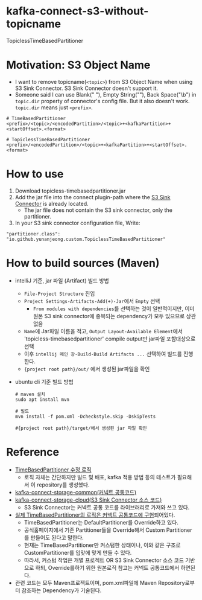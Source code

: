 # kafka-connect-s3-without-topicname
TopiclessTimeBasedPartitioner

# Motivation: S3 Object Name
- I want to remove topicname(`<topic>`) from S3 Object Name when using S3 Sink Connector. S3 Sink Connector doesn't support it.
- Someone said I can use Blank(" "), Empty String(""), Back Space("\b") in `topic.dir` property of connector's config file. But it also doesn't work. `topic.dir` means just `<prefix>`.
```
# TimeBasedPartitioner
<prefix>/<topic>/<encodedPartition>/<topic>+<kafkaPartition>+<startOffset>.<format>
```
```
# TopiclessTimeBasedPartitioner
<prefix>/<encodedPartition>/<topic>+<kafkaPartition>+<startOffset>.<format>
```

# How to use
1. Download topicless-timebasedpartitioner.jar
2. Add the jar file into the connect plugin-path where the [S3 Sink Connector](https://www.confluent.io/hub/confluentinc/kafka-connect-s3) is already located.
    - The jar file does not contain the S3 sink connector, only the partitioner.
3. In your S3 sink connector configuration file, Write:
```
"partitioner.class": "io.github.yunanjeong.custom.TopiclessTimeBasedPartitioner"
```
# How to build sources (Maven)
- intelliJ 기준, jar 파일 (Artifact) 빌드 방법
    - `File-Project Structure` 진입
    - `Project Settings-Artifacts-Add(+)-Jar`에서 `Empty` 선택
        - `From modules with dependencies`를 선택하는 것이 일반적이지만, 이미 원본 S3 sink connector에 중복되는 dependency가 모두 있으므로 상관없음
    - `Name`에 Jar파일 이름을 적고, `Output Layout-Available Element`에서 'topicless-timebasedpartitioner' compile output만 jar파일 포함대상으로 선택
    - 이후 `intellij 메인 창-Build-Build Artifacts ...` 선택하여 빌드를 진행한다.
    - `{project root path}/out/` 에서 생성된 jar파일을 확인

- ubuntu cli 기준 빌드 방법
  ```
  # maven 설치
  sudo apt install mvn
  
  # 빌드
  mvn install -f pom.xml -Dcheckstyle.skip -DskipTests
  
  #{project root path}/target/에서 생성된 jar 파일 확인
  ```

# Reference
- [TimeBasedPartitioner 수정 로직](https://github.com/confluentinc/kafka-connect-storage-cloud/issues/321)
  - 로직 자체는 간단하지만 빌드 및 배포, kafka 적용 방법 등의 테스트가 필요해서 이 repository를 생성했다.
- [kafka-connect-storage-common(커넥트 공통코드)](https://github.com/confluentinc/kafka-connect-storage-common)
- [kafka-connect-storage-cloud(S3 Sink Connector 소스 코드)](https://github.com/confluentinc/kafka-connect-storage-cloud)
  - S3 Sink Connector는 커넥트 공통 코드를 라이브러리로 가져와 쓰고 있다.
- [실제 TimeBasedPartitioner의 로직은 커넥트 공통코드에 구현](https://github.com/confluentinc/kafka-connect-storage-common/tree/master/partitioner/src/main/java/io/confluent/connect/storage/partitioner)되어있다.
  - TimeBasedPartitioner는 DefaultPartitioner를 Override하고 있다.
  - 공식홈페이지에서 기존 Partitioner들을 Override해서 Custom Partitioner를 만들어도 된다고 말한다.
  - 현재는 TimeBasedPartitioner만 커스텀한 상태이나, 이와 같은 구조로 CustomPartitioner를 입맞에 맞게 만들 수 있다.
  - 따라서, 커스텀 작업은 개별 프로젝트 OR S3 Sink Connector 소스 코드 기반으로 하되, Override를하기 위한 원본로직 참고는 커넥트 공통코드에서 하면된다.
- 관련 코드는 모두 Maven프로젝트이며, pom.xml파일에 Maven Repository로부터 참조하는 Dependency가 기술된다.
